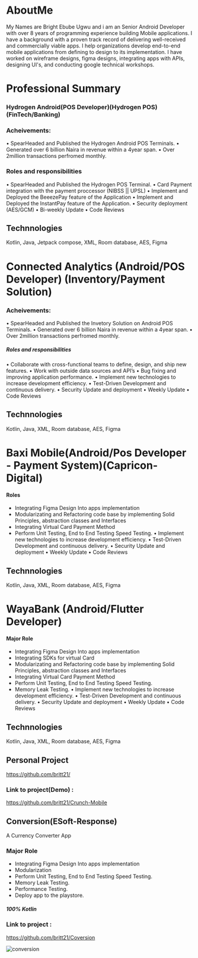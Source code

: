 # AboutMe
My Names are Bright Ebube Ugwu and i am an Senior Android Developer with over 8 years of programming experience building Mobile applications. I have a background with a proven track record of delivering well-received and commercially viable apps. I help organizations develop end-to-end mobile applications from defining to design to its implementation. I have worked on wireframe designs, figma designs, integrating apps with APIs, designing UI's, and conducting google technical workshops.

# Professional Summary

### Hydrogen Android(POS Developer)(Hydrogen POS) (FinTech/Banking)

### Acheivements:
• SpearHeaded and Published the Hydrogen Android POS Terminals.
• Generated over 6 billion Naira in revenue within a 4year span.
• Over 2million transactions perfromed monthly.

### Roles and responsibilities
• SpearHeaded and Published the Hydrogen POS Terminal.
• Card Payment integration with the payment proccessor (NIBSS || UPSL)
• Implement and Deployed the BeeezePay feature of the Application
• Implement and Deployed the InstantPay feature of the Application.
• Security deployment (AES/GCM)
• Bi-weekly Update
• Code Reviews

## Technnologies
Kotlin, Java, Jetpack compose, XML, Room database, AES, Figma


# Connected Analytics (Android/POS Developer) (Inventory/Payment Solution)

### Acheivements:
• SpearHeaded and Published the Invetory Solution on Android POS Terminals.
• Generated over 6 billion Naira in revenue within a 4year span.
• Over 2million transactions perfromed monthly.

##### Roles and responsibilities

• Collaborate with cross-functional teams to define, design, and ship new features.
• Work with outside data sources and API’s 
• Bug fixing and improving application performance.
• Implement new technologies to increase development efficiency.
• Test-Driven Development and continuous delivery.
• Security Update and deployment
• Weekly Update
• Code Reviews

## Technnologies
Kotlin, Java, XML, Room database, AES, Figma


# Baxi Mobile(Android/Pos Developer - Payment System)(Capricon-Digital)

#### Roles
* Integrating Figma Design Into apps implementation
* Modularizating and Refactoring code base by implementing Solid Principles, abstraction classes and Interfaces
* Integrating Virtual Card Payment Method
* Perform Unit Testing, End to End Testing Speed Testing.
• Implement new technologies to increase development efficiency.
• Test-Driven Development and continuous delivery.
• Security Update and deployment
• Weekly Update
• Code Reviews

## Technnologies
Kotlin, Java, XML, Room database, AES, Figma


# WayaBank (Android/Flutter Developer)

#### Major Role
* Integrating Figma Design Into apps implementation
* Integrating SDKs for virtual Card
* Modularizating and Refactoring code base by implementing Solid Principles, abstraction classes and Interfaces
* Integrating Virtual Card Payment Method
* Perform Unit Testing, End to End Testing Speed Testing.
* Memory Leak Testing.
• Implement new technologies to increase development efficiency.
• Test-Driven Development and continuous delivery.
• Security Update and deployment
• Weekly Update
• Code Reviews

## Technnologies
Kotlin, Java, XML, Room database, AES, Figma



## Personal Project

https://github.com/britt21/

### Link to project(Demo) : 
https://github.com/britt21/Crunch-Mobile

## Conversion(ESoft-Response)
A Currency Converter App 

### Major Role
* Integrating Figma Design Into apps implementation
* Modularization 
* Perform Unit Testing, End to End Testing Speed Testing.
* Memory Leak Testing.
* Performance Testing.
* Deploy app to the playstore.
##### 100% Kotlin


### Link to project : 
https://github.com/britt21/Coversion

![conversion](https://user-images.githubusercontent.com/82580142/170805940-ac07ec6b-0cc2-4f51-8305-119fa5c8996f.png)

